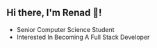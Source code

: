 ## Hi there, I'm Renad 👋!

+ Senior Computer Science Student 
+ Interested In Becoming A Full Stack Developer

